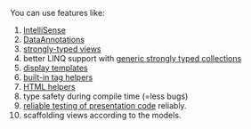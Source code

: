 You can use features like:

1. [IntelliSense](https://docs.microsoft.com/en-us/visualstudio/ide/using-intellisense)
1. [DataAnnotations](Strong-Types-Explained-–-DataAnnotations-attributes.md)
1. [strongly-typed views](https://docs.microsoft.com/en-us/aspnet/mvc/overview/views/dynamic-v-strongly-typed-views)
1. better LINQ support with [generic strongly typed collections](http://www.techrepublic.com/article/take-advantage-of-strongly-typed-collection-classes-in-net/ "generic strongly typed collections")
1. [display templates](http://bradwilson.typepad.com/blog/2009/10/aspnet-mvc-2-templates-part-1-introduction.html "display templates")
1. [built-in tag helpers](https://docs.microsoft.com/en-us/aspnet/core/mvc/views/tag-helpers/intro "tag helpers")
1. [HTML helpers](https://docs.microsoft.com/en-us/aspnet/mvc/overview/older-versions-1/views/creating-custom-html-helpers-cs)
1. type safety during compile time (=less bugs)
1. [reliable testing of presentation code](https://docs.microsoft.com/en-us/aspnet/mvc/overview/older-versions-1/unit-testing/creating-unit-tests-for-asp-net-mvc-applications-cs "test your presentation code") reliably.
1. scaffolding views according to the models.